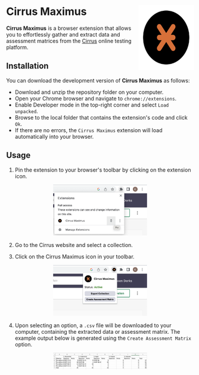 # Cirrus Maximus <img src='https://github.com/koenderks/CirrusMaximus/raw/development/images/icon.svg' width='149' height='173' align='right'/>

**Cirrus Maximus** is a browser extension that allows you to effortlessly gather and extract data and assessment matrices from the [Cirrus](https://cirrusassessment.com) online testing platform.

## Installation

You can download the development version of **Cirrus Maximus** as follows:

- Download and unzip the repository folder on your computer.
- Open your Chrome browser and navigate to `chrome://extensions`.
- Enable Developer mode in the top-right corner and select `Load unpacked`.
- Browse to the local folder that contains the extension's code and click `Ok`.
- If there are no errors, the `Cirrus Maximus` extension will load automatically into your browser.

## Usage

1. Pin the extension to your browser's toolbar by clicking on the extension icon.

<p align="center">
	<img src='https://github.com/koenderks/CirrusMaximus/raw/development/images/readme1.png' width = "50%"/>
</p>

2. Go to the Cirrus website and select a collection.

3. Click on the Cirrus Maximus icon in your toolbar.

<p align="center">
	<img src='https://github.com/koenderks/CirrusMaximus/raw/development/images/readme2.png' width = "50%"/>
</p>

4. Upon selecting an option, a `.csv` file will be downloaded to your computer, containing the extracted data or assessment matrix. The example output below is generated using the `Create Assessment Matrix` option.

<p align="center">
	<img src='https://github.com/koenderks/CirrusMaximus/raw/development/images/readme3.png' width = "50%"/>
</p>
